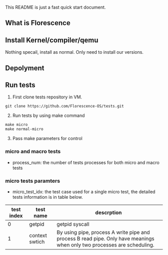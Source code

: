 This README is just a fast quick start document.

## What is Florescence


## Install Kernel/compiler/qemu
Nothing specail, install as normal. Only need to install our versions.

## Depolyment

## Run tests
1. First clone tests repository in VM.
```git
git clone https://github.com/Florescence-OS/tests.git
```
2. Run tests by using make command
```make
make micro
make normal-micro
```
3. Pass make parameters for control
### micro and macro tests
* process_num: the number of tests processes for both micro and macro tests

### micro tests paramters
* micro_test_idx: the test case used for a single micro test, the detailed tests information is in table below.

| test index | test name | descrption |
|------------|-----------|-------------|
| 0 | getpid | getpid syscall |
| 1 | context swtich | By using pipe, process A write pipe and process B read pipe. Only have meanings when only two processes are scheduling. |
